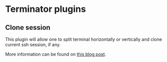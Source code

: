 Terminator plugins
==================

Clone session
-------------

This plugin will allow one to split terminal horizontally or vertically and clone current ssh session, if any.

More information can be found on [this blog post](http://lazylabs.org/blog/terminator-plugin-to-clone-current-ssh-session).
